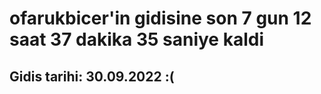 # ofarukbicer'in gidisine son 7 gun 12 saat 37 dakika 35 saniye kaldi

## Gidis tarihi: 30.09.2022 :(